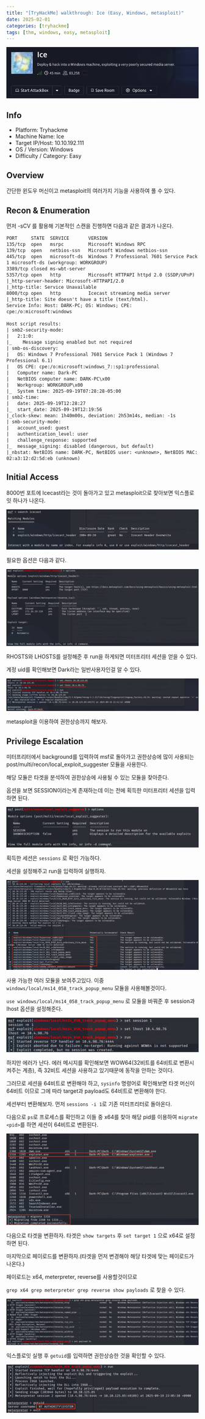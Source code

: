 ```yaml
---
title: "[TryHackMe] walkthrough: Ice (Easy, Windows, metasploit)"
date: 2025-02-01
categories: [tryhackme]
tags: [thm, windows, easy, metasploit]
---
```


![title](/assets/images/tryhackme/Ice/스크린샷%202025-09-19%20오후%2010.23.17.png)

## Info

- Platform: Tryhackme
- Machine Name: Ice
- Target IP/Host: 10.10.192.111
- OS / Version: Windows
- Difficulty / Category: Easy

## Overview
간단한 윈도우 머신이고 metasploit의 여러가지 기능을 사용하여 풀 수 있다.

## Recon & Enumeration
먼저 -sCV 를 활용해 기본적인 스캔을 진행하면 다음과 같은 결과가 나온다.

```
PORT     STATE  SERVICE       VERSION
135/tcp  open   msrpc         Microsoft Windows RPC
139/tcp  open   netbios-ssn   Microsoft Windows netbios-ssn
445/tcp  open   microsoft-ds  Windows 7 Professional 7601 Service Pack 1 microsoft-ds (workgroup: WORKGROUP)
3389/tcp closed ms-wbt-server
5357/tcp open   http          Microsoft HTTPAPI httpd 2.0 (SSDP/UPnP)
|_http-server-header: Microsoft-HTTPAPI/2.0
|_http-title: Service Unavailable
8000/tcp open   http          Icecast streaming media server
|_http-title: Site doesn't have a title (text/html).
Service Info: Host: DARK-PC; OS: Windows; CPE: cpe:/o:microsoft:windows

Host script results:
| smb2-security-mode: 
|   2:1:0: 
|_    Message signing enabled but not required
| smb-os-discovery: 
|   OS: Windows 7 Professional 7601 Service Pack 1 (Windows 7 Professional 6.1)
|   OS CPE: cpe:/o:microsoft:windows_7::sp1:professional
|   Computer name: Dark-PC
|   NetBIOS computer name: DARK-PC\x00
|   Workgroup: WORKGROUP\x00
|_  System time: 2025-09-19T07:28:28-05:00
| smb2-time: 
|   date: 2025-09-19T12:28:27
|_  start_date: 2025-09-19T12:19:56
|_clock-skew: mean: 1h40m00s, deviation: 2h53m14s, median: -1s
| smb-security-mode: 
|   account_used: guest
|   authentication_level: user
|   challenge_response: supported
|_  message_signing: disabled (dangerous, but default)
|_nbstat: NetBIOS name: DARK-PC, NetBIOS user: <unknown>, NetBIOS MAC: 02:a3:12:d2:5d:eb (unknown)
```

## Initial Access
8000번 포트에 Icecast라는 것이 돌아가고 있고 metasploit으로 찾아보면 익스플로잇 하나가 나온다.

![msf](/assets/images/tryhackme/Ice/스크린샷%202025-09-19%20오후%2010.29.36.png)

필요한 옵션은 다음과 같다.

![options](/assets/images/tryhackme/Ice/스크린샷%202025-09-19%20오후%2010.30.40.png)

RHOSTS와 LHOSTS를 설정해준 후 run을 하게되면 미터프리터 세션을 얻을 수 있다.

계정 uid를 확인해보면 Dark라는 일반사용자인걸 알 수 있다.

![img](/assets/images/tryhackme/Ice/스크린샷%202025-09-19%20오후%2010.42.02.png)

metasploit을 이용하여 권한상승까지 해보자.

## Privilege Escalation

미터프리터에서 background를 입력하여 msf로 돌아가고 권한상승에 많이 사용되는 post/multi/recon/local_exploit_suggester 모듈을 사용한다.

해당 모듈은 타겟을 분석하여 권한상승에 사용될 수 있는 모듈을 찾아준다.

옵션을 보면 SESSION이라는게 존재하는데 이는 전에 획득한 미터프리터 세션을 입력하면 된다.

![op](/assets/images/tryhackme/Ice/스크린샷%202025-09-19%20오후%2010.49.30.png)

획득한 세션은 `sessions` 로 확인 가능하다.

세션을 설정해주고 run을 입력하여 실행하자.

![img](/assets/images/tryhackme/Ice/스크린샷%202025-09-19%20오후%2010.50.23.png)

사용 가능한 여러 모듈을 보여주고있다. 이중 `windows/local/ms14_058_track_popup_menu` 모듈을 사용해볼것이다.

`use windows/local/ms14_058_track_popup_menu` 로 모듈을 바꿔준 후 session과 lhost 옵션을 설정해준다.

![error](/assets/images/tryhackme/Ice/스크린샷%202025-09-19%20오후%2010.54.17.png)

하지만 에러가 난다. 에러 메시지를 확인해보면 WOW64(32비트를 64비트로 변환시켜주는 계층), 즉 32비트 세션을 사용하고 있기때문에 동작을 안하는 것이다.

그러므로 세션을 64비트로 변환해야 하고, `sysinfo` 명령어로 확인해보면 타겟 머신이 64비트 이므로 그에 따라 target과 payload도 64비트로 변환해야 한다.

세션부터 변환해보자.
먼저 `sessions -i 1`로 기존 미터프리터로 돌아온다.

다음으로 `ps`로 프로세스를 확인하고 이들 중 x64를 찾아 해당 pid를 이용하여 `migrate <pid>`를 하면 세션이 64비트로 변환된다.

![img](/assets/images/tryhackme/Ice/스크린샷%202025-09-19%20오후%2010.59.42.png)

다음으로 타겟을 변환하자.
타겟은 `show targets` 후 `set target 1` 으로 x64로 설정하면 된다.

마지막으로 페이로드를 변환하자.(타겟을 먼저 변경해야 해당 타겟에 맞는 페이로드가 나온다.)

페이로드는 x64, meterpreter, reverse를 사용할것이므로 

`grep x64 grep meterpreter grep reverse show payloads` 로 찾을 수 있다.

![img](/assets/images/tryhackme/Ice/스크린샷%202025-09-19%20오후%2011.06.23.png)

익스플로잇 실행 후 `getuid`를 입력하면 권한상승한 것을 확인할 수 있다.

![img](/assets/images/tryhackme/Ice/스크린샷%202025-09-19%20오후%2011.09.44.png)
